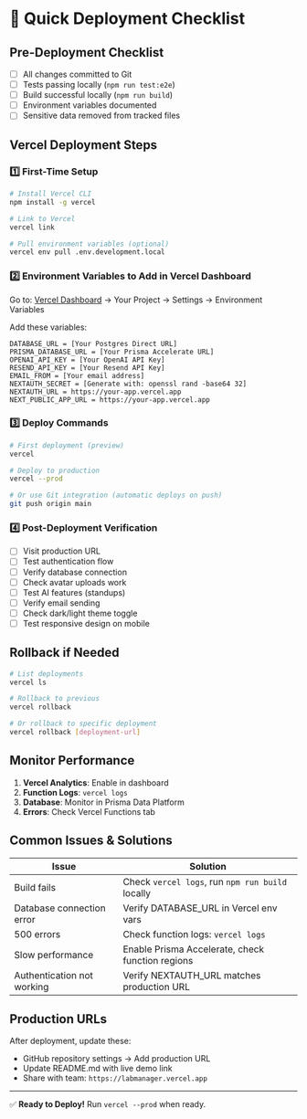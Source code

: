 # 🚀 Quick Deployment Checklist

## Pre-Deployment Checklist
- [ ] All changes committed to Git
- [ ] Tests passing locally (`npm run test:e2e`)
- [ ] Build successful locally (`npm run build`)
- [ ] Environment variables documented
- [ ] Sensitive data removed from tracked files

## Vercel Deployment Steps

### 1️⃣ First-Time Setup
```bash
# Install Vercel CLI
npm install -g vercel

# Link to Vercel
vercel link

# Pull environment variables (optional)
vercel env pull .env.development.local
```

### 2️⃣ Environment Variables to Add in Vercel Dashboard

Go to: [Vercel Dashboard](https://vercel.com) → Your Project → Settings → Environment Variables

Add these variables:

```
DATABASE_URL = [Your Postgres Direct URL]
PRISMA_DATABASE_URL = [Your Prisma Accelerate URL]
OPENAI_API_KEY = [Your OpenAI API Key]
RESEND_API_KEY = [Your Resend API Key]
EMAIL_FROM = [Your email address]
NEXTAUTH_SECRET = [Generate with: openssl rand -base64 32]
NEXTAUTH_URL = https://your-app.vercel.app
NEXT_PUBLIC_APP_URL = https://your-app.vercel.app
```

### 3️⃣ Deploy Commands

```bash
# First deployment (preview)
vercel

# Deploy to production
vercel --prod

# Or use Git integration (automatic deploys on push)
git push origin main
```

### 4️⃣ Post-Deployment Verification

- [ ] Visit production URL
- [ ] Test authentication flow
- [ ] Verify database connection
- [ ] Check avatar uploads work
- [ ] Test AI features (standups)
- [ ] Verify email sending
- [ ] Check dark/light theme toggle
- [ ] Test responsive design on mobile

## Rollback if Needed

```bash
# List deployments
vercel ls

# Rollback to previous
vercel rollback

# Or rollback to specific deployment
vercel rollback [deployment-url]
```

## Monitor Performance

1. **Vercel Analytics**: Enable in dashboard
2. **Function Logs**: `vercel logs`
3. **Database**: Monitor in Prisma Data Platform
4. **Errors**: Check Vercel Functions tab

## Common Issues & Solutions

| Issue | Solution |
|-------|----------|
| Build fails | Check `vercel logs`, run `npm run build` locally |
| Database connection error | Verify DATABASE_URL in Vercel env vars |
| 500 errors | Check function logs: `vercel logs` |
| Slow performance | Enable Prisma Accelerate, check function regions |
| Authentication not working | Verify NEXTAUTH_URL matches production URL |

## Production URLs

After deployment, update these:
- GitHub repository settings → Add production URL
- Update README.md with live demo link
- Share with team: `https://labmanager.vercel.app`

---

✅ **Ready to Deploy!** Run `vercel --prod` when ready.